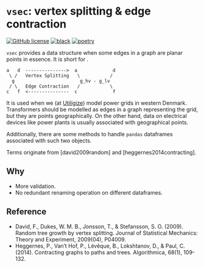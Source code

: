 # `vsec`: vertex splitting & edge contraction

[![GitHub license](https://img.shields.io/github/license/edxu96/vsec)](./LICENSE) [![black](https://img.shields.io/badge/code%20style-black-000000.svg)](https://github.com/psf/black) [![poetry](https://img.shields.io/badge/PyPM-poetry-5975aa)](https://python-poetry.org)

`vsec` provides a data structure when some edges in a graph are planar
points in essence. It is short for .

```
a   d  --------------->  a             d
 \ /   Vertex Splitting   \           /
  g                        g_hv - g_lv
 / \   Edge Contraction   /           \
c   f  <---------------  c             f
```

It is used when we (at [Utiligize](https://www.utiligize.com/)) model
power grids in western Denmark. Transformers should be modelled as edges
in a graph representing the grid, but they are points geographically. On
the other hand, data on electrical devices like power plants is usually
associated with geographical points.

Additionally, there are some methods to handle `pandas` dataframes associated
with such two objects.

Terms originate from [david2009random] and [heggernes2014contracting].

## Why

- More validation.
- No redundant renaming operation on different dataframes.

## Reference

- David, F., Dukes, W. M. B., Jonsson, T., & Stefansson, S. O. (2009). Random
  tree growth by vertex splitting. Journal of Statistical Mechanics: Theory and
  Experiment, 2009(04), P04009.
- Heggernes, P., Van’t Hof, P., Lévêque, B., Lokshtanov, D., & Paul, C. (2014).
  Contracting graphs to paths and trees. Algorithmica, 68(1), 109-132.
